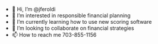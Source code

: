- 👋 Hi, I’m @jferoldi
- 👀 I’m interested in responsible financial planning
- 🌱 I’m currently learning how to use new scoring software
- 💞️ I’m looking to collaborate on financial strategies
- 📫 How to reach me 703-855-1156

<!---
jferoldi/jferoldi is a ✨ special ✨ repository because its `README.md` (this file) appears on your GitHub profile.
You can click the Preview link to take a look at your changes.
--->

